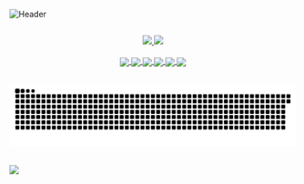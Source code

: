![Header](https://i.imgur.com/zNAMVrr.png)


##
<div align="center">
  <a href="https://github.com/ViiniciusGM">
  <img height="170em" src="https://github-readme-stats.vercel.app/api?username=ViiniciusGM&show_icons=true&theme=dark&include_all_commits=true&count_private=true"/>
  <img height="170em" src="https://github-readme-stats.vercel.app/api/top-langs/?username=ViiniciusGM&layout=compact&langs_count=7&theme=dark"/>
</div>



  <div style="display: inline_block" align="center"><br>
  <img height="40em" widght="40em" align="center" src="https://img.shields.io/badge/HTML5-E34F26?style=for-the-badge&logo=html5&logoColor=white">
  <img height="40em" widght="40em" align="center" src="https://img.shields.io/badge/CSS3-1572B6?style=for-the-badge&logo=css3&logoColor=white">

  <img height="40em" widght="40em" align="center" src="https://img.shields.io/badge/JavaScript-323330?style=for-the-badge&logo=javascript&logoColor=F7DF1E">
  <img height="40em" widght="40em" align="center" src="https://img.shields.io/badge/TypeScript-007ACC?style=for-the-badge&logo=typescript&logoColor=white">
  <img height="40em" widght="40em" align="center" src="https://img.shields.io/badge/Node.js-000000?style=for-the-badge&logo=node.js&logoColor=green">
  <img height="40em" widght="40em" align="center" src="https://img.shields.io/badge/React-20232A?style=for-the-badge&logo=react&logoColor=61DAFB">
  </div>
  
##
<div align="center">
  
  ![Snake animation](https://github.com/ViiniciusGM/ViiniciusGM/blob/output/github-contribution-grid-snake.svg)
  
</div>

##

<a href="https://www.linkedin.com/in/vinicius-martins-61814620a/"><img height="40em" widght="40em" align="center" src="https://img.shields.io/badge/LinkedIn-0077B5?style=for-the-badge&logo=linkedin&logoColor=white"></a>
